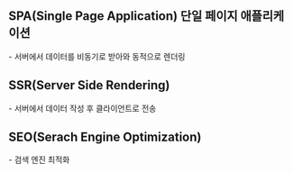 <div>
  <h2>SPA(Single Page Application) 단일 페이지 애플리케이션</h2>
  <p>
  - 서버에서 데이터를 비동기로 받아와 동적으로 렌더링
  </p>
  <h2>SSR(Server Side Rendering)</h2>
  <p>
  - 서버에서 데이터 작성 후 클라이언트로 전송
  </p>
  <h2>SEO(Serach Engine Optimization)</h2>
  <p>
  - 검색 엔진 최적화
  </p>
</div>
